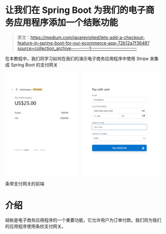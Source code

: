# 让我们在 Spring Boot 为我们的电子商务应用程序添加一个结账功能

> 原文：<https://medium.com/javarevisited/lets-add-a-checkout-feature-in-spring-boot-for-our-ecommerce-app-72b12a7f3648?source=collection_archive---------1----------------------->

在本教程中，我们将学习如何在我们的演示电子商务应用程序中使用 Stripe 来集成 Spring Boot 的支付网关

![](img/5ab25d1576e3cd3fdedd56abb7adc5f8.png)

条带支付网关的前端

# 介绍

结帐是电子商务应用程序的一个重要功能，它允许用户为订单付款。我们将为我们的应用程序使用条纹支付网关。